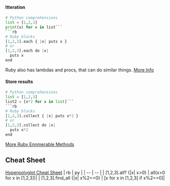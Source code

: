 
#### Itteration
```py
# Python comprehensions
list = [1,2,3]
print(x) for x in list```
```rb
# Ruby blocks
[1,2,3].each { |x| puts x }
# or
[1,2,3].each do |x|
  puts x
end
```
Ruby also has lambdas and procs, that can do similar things. [More Info](http://awaxman11.github.io/blog/2013/08/05/what-is-the-difference-between-a-block/)

#### Store results
```py
# Python comprehensions
list = [1,2,3]
list2 = [x*2 for x in list]```
```rb
# Ruby blocks
[1,2,3].collect { |x| puts x*2 }
# or
[1,2,3].collect do |x|
  puts x*2
end
```
[More Ruby Ennmerable Methods](https://ruby-doc.org/core-2.2.3/Enumerable.html)

## Cheat Sheet
[Hyperpolyglot Cheat Sheet](http://hyperpolyglot.org/scripting)
| rb | py |
| -- | -- |
| [1,2,3].all? {&#124;x&#124; x>0}        | all(x>0 for x in [1,2,3])|
| [1,2,3].find_all {&#124;x&#124; x%2==0} | [x for x in [1,2,3] if x%2==0]|
